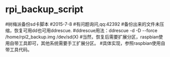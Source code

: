 # rpi_backup_script

#树梅派备份sd卡脚本
#2015-7-8 
#有问题询问,qq:42392
#备份出来的文件未压缩，恢复可用dd也可用ddrescue.
#ddrescue用法：ddrescue -d -D --force /home/rpi2_backup.img /dev/sd(X)
#当然，恢复后需要扩展分区，raspbian使用自带工具即可，其他系统需要手工扩展分区。
#具体实现，参照raspbian使用自带工具代码。
